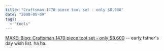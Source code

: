 ```yaml
---
title: "Craftsman 1470 piece tool set - only $8,600"
date: "2008-05-09"
tags: 
  - "tools"
---
```


[MAKE: Blog: Craftsman 1470 piece tool set - only $8,600](http://blog.makezine.com/archive/2008/05/craftsman_1470_piece_tool.html?CMP=OTC-0D6B48984890) -- early father's day wish list. ha ha.
